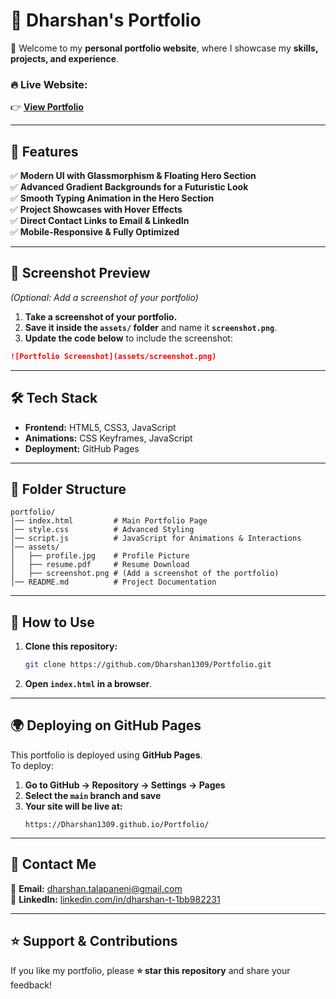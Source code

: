 # 🚀 Dharshan's Portfolio  

🌟 Welcome to my **personal portfolio website**, where I showcase my **skills, projects, and experience**.  

### 🔥 **Live Website:**  
👉 **[View Portfolio](https://Dharshan1309.github.io/Portfolio/)**  

---

## 🎨 **Features**
✅ **Modern UI with Glassmorphism & Floating Hero Section**  
✅ **Advanced Gradient Backgrounds for a Futuristic Look**  
✅ **Smooth Typing Animation in the Hero Section**  
✅ **Project Showcases with Hover Effects**  
✅ **Direct Contact Links to Email & LinkedIn**  
✅ **Mobile-Responsive & Fully Optimized**  

---

## 📸 **Screenshot Preview**
*(Optional: Add a screenshot of your portfolio)*  
1. **Take a screenshot of your portfolio.**  
2. **Save it inside the `assets/` folder** and name it **`screenshot.png`**.  
3. **Update the code below** to include the screenshot:  

```md
![Portfolio Screenshot](assets/screenshot.png)
```

---

## 🛠 **Tech Stack**
- **Frontend:** HTML5, CSS3, JavaScript  
- **Animations:** CSS Keyframes, JavaScript  
- **Deployment:** GitHub Pages  

---

## 📂 **Folder Structure**
```
portfolio/
│── index.html         # Main Portfolio Page  
│── style.css          # Advanced Styling  
│── script.js          # JavaScript for Animations & Interactions  
│── assets/  
│   ├── profile.jpg    # Profile Picture  
│   ├── resume.pdf     # Resume Download  
│   ├── screenshot.png # (Add a screenshot of the portfolio)  
│── README.md          # Project Documentation  
```

---

## 🚀 **How to Use**
1. **Clone this repository:**  
   ```sh
   git clone https://github.com/Dharshan1309/Portfolio.git
   ```
2. **Open `index.html` in a browser**.  

---

## 🌍 **Deploying on GitHub Pages**
This portfolio is deployed using **GitHub Pages**.  
To deploy:  
1. **Go to GitHub → Repository → Settings → Pages**  
2. **Select the `main` branch and save**  
3. **Your site will be live at:**  
   ```
   https://Dharshan1309.github.io/Portfolio/
   ```

---

## 📩 **Contact Me**
📧 **Email:** [dharshan.talapaneni@gmail.com](mailto:dharshan.talapaneni@gmail.com)  
🔗 **LinkedIn:** [linkedin.com/in/dharshan-t-1bb982231](https://www.linkedin.com/in/dharshan-t-1bb982231)  

---

## ⭐ **Support & Contributions**
If you like my portfolio, please **⭐ star this repository** and share your feedback!  
